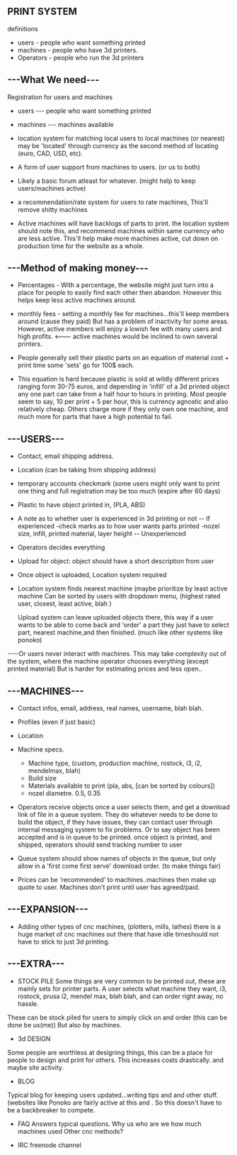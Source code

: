 PRINT SYSTEM
-----------------
definitions
* users - people who want something printed
* machines - people who have 3d printers.
* Operators - people who run the 3d printers

---What We need---
-----------------
Registration for users and machines
* users --- people who want something printed
	
* machines --- machines available
	
* location system for matching local users to local machines (or nearest)
		may be 'located' through currency as the second method of locating (euro, CAD, USD, etc).
	
* A form of user support from machines to users. (or us to both)
	
* Likely a basic forum atleast for whatever. (might help to keep users/machines active)
	
* a recommendation/rate system for users to rate machines, This'll remove shitty machines
	
* Active machines will have backlogs of parts to print. the location system should note this, and recommend machines within same currency who are less active. This'll help make more machines active, cut down on production time for the website as a whole.



---Method of making money---
-----------------
* Percentages - With a percentage, the website might just turn into a place for people to easily find each other then abandon. However this helps keep less active machines around.

* monthly fees - setting a monthly fee for machines...this'll keep members around (cause they paid) But has a problem of inactivity for some areas. However, active members will enjoy a lowish fee with many users and high profits. <--- active machines would be inclined to own several printers.

* People generally sell their plastic parts on an equation of material cost + print time some 'sets' go for 100$ each.

* This equation is hard because plastic is sold at wildly different prices ranging form 30-75 euros, and depending in 'infill' of a 3d printed object any one part can take from a half hour to hours in printing.
Most people seem to say, 10 per print + 5 per hour, this is currency agnostic and also relatively cheap. Others charge more if they only own one machine, and much more for parts that have a high potential to fail.



---USERS---
-------------------
* Contact, email shipping address.
	
* Location (can be taking from shipping address)
	
* temporary accounts checkmark (some users might only want to print one thing and full registration may be too much (expire after 60 days)
	
* Plastic to have object printed in, (PLA, ABS)
	
* A note as to whether user is experienced in 3d printing or not
-- If experienced
	-check marks as to how user wants parts printed
	-nozel size, infill, printed material, layer height
-- Unexperienced
* Operators decides everything

* Upload for object: object should have a short description from user

* Once object is uploaded, Location system required
	
* Location system finds nearest machine (maybe prioritize by least active machine
	Can be sorted by users with dropdown menu, (highest rated user, closest, least active, blah )
	
	Upload system can leave uploaded objects there, this way if a user wants to be able to come back and 'order' a part they just have to select part, nearest machine,and then finished. (much like other systems like ponoko) 

----Or users never interact with machines. This may take complexity out of the system, where the machine operator chooses everything (except printed material) But is harder for estimating prices and less open..


---MACHINES---
--------------

* Contact infos, email, address, real names, username, blah blah.

* Profiles (even if just basic)
	
* Location
	
* Machine specs.
	* Machine type, (custom, production machine, rostock, i3, i2, mendelmax, blah)
	* Build size
	* Materials available to print (pla, abs, [can be sorted by colours])
	* nozel diametre. 0.5, 0.35

* Operators receive objects once a user selects them, and get a download link of file in a queue system. They do whatever needs to be done to build the object, if they have issues, they can contact user through internal messaging system to fix problems. Or to say object has been accepted and is in queue to be printed. once object is printed, and shipped, operators should send tracking number to user

* Queue system should show names of objects in the queue, but only allow in a 'first come first serve' download order. (to make things fair)


* Prices can be 'recommended' to machines..machines then make up quote to user. Machines don't print until user has agreed/paid.



---EXPANSION---
--------
* Adding other types of cnc machines, (plotters, mills, lathes) there is a huge market of cnc machines out there that have idle timeshould not have to stick to just 3d printing.
	



---EXTRA---
-----
* STOCK PILE
Some things are very common to be printed out, these are mainly sets for printer parts.
	 A user selects what machine they want, i3, rostock, prusa i2, mendel max, blah blah, and can order right away, no hassle.

These can be stock piled for users to simply click on and order (this can be done be us(me)) But also by machines.

* 3d DESIGN

Some people are worthless at designing things, this can be a place for people to design and print for others. This increases costs drastically. and maybe site activity.

* BLOG

Typical blog for keeping users updated...writing tips and and other stuff. (websites like Ponoko are fairly active at this and . So this doesn't have to be a backbreaker to compete.

* FAQ
Answers typical questions.
	Why us
	who are we
	how much
	machines used
	Other cnc methods?
	
* IRC freenode channel